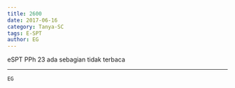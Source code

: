```yaml
---
title: 2600
date: 2017-06-16
category: Tanya-SC
tags: E-SPT
author: EG
---
```


eSPT PPh 23 ada sebagian tidak terbaca

---



`EG`

